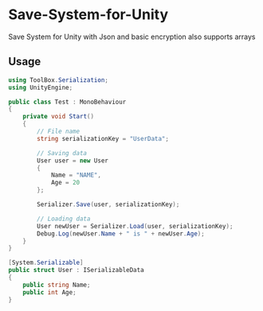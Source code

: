 # Save-System-for-Unity
Save System for Unity with Json and basic encryption also supports arrays

## Usage
```csharp
using ToolBox.Serialization;
using UnityEngine;

public class Test : MonoBehaviour
{
	private void Start()
	{
		// File name
		string serializationKey = "UserData";

		// Saving data
		User user = new User
		{
			Name = "NAME",
			Age = 20
		};

		Serializer.Save(user, serializationKey);

		// Loading data
		User newUser = Serializer.Load(user, serializationKey);
		Debug.Log(newUser.Name + " is " + newUser.Age);
	}
}

[System.Serializable]
public struct User : ISerializableData
{
	public string Name;
	public int Age;
}

```
